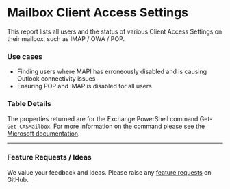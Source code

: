 # Mailbox Client Access Settings

This report lists all users and the status of various Client Access Settings on their mailbox, such as IMAP / OWA / POP.

### Use cases

* Finding users where MAPI has erroneously disabled and is causing Outlook connectivity issues
* Ensuring POP and IMAP is disabled for all users

### Table Details

The properties returned are for the Exchange PowerShell command Get-`Get-CASMailbox`. For more information on the command please see the [Microsoft documentation](https://learn.microsoft.com/en-us/powershell/module/exchange/get-casmailbox?view=exchange-ps).&#x20;

***

### Feature Requests / Ideas

We value your feedback and ideas. Please raise any [feature requests](https://github.com/KelvinTegelaar/CIPP/issues/new?assignees=\&labels=enhancement%2Cno-priority\&projects=\&template=feature.yml\&title=%5BFeature+Request%5D%3A+) on GitHub.
